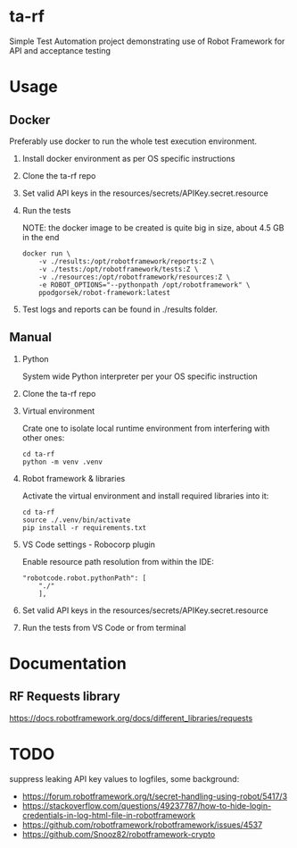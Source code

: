 # ta-rf

Simple Test Automation project demonstrating use of Robot Framework for API and acceptance testing

# Usage

## Docker

Preferably use docker to run the whole test execution environment.

1. Install docker environment as per OS specific instructions

2. Clone the ta-rf repo 

3. Set valid API keys in the resources/secrets/APIKey.secret.resource

4. Run the tests

    NOTE: the docker image to be created is quite big in size, about 4.5 GB in the end

    ```console
    docker run \
        -v ./results:/opt/robotframework/reports:Z \
        -v ./tests:/opt/robotframework/tests:Z \
        -v ./resources:/opt/robotframework/resources:Z \
        -e ROBOT_OPTIONS="--pythonpath /opt/robotframework" \
        ppodgorsek/robot-framework:latest
    ```
5. Test logs and reports can be found in ./results folder.

## Manual

1. Python

    System wide Python interpreter per your OS specific instruction

2. Clone the ta-rf repo

3. Virtual environment

    Crate one to isolate local runtime environment from interfering with other ones:

    ```console
    cd ta-rf
    python -m venv .venv
    ```

4. Robot framework & libraries

    Activate the virtual environment and install required libraries into it:

    ```console
    cd ta-rf
    source ./.venv/bin/activate
    pip install -r requirements.txt
    ```

5. VS Code settings - Robocorp plugin

    Enable resource path resolution from within the IDE:

    ```console
    "robotcode.robot.pythonPath": [
        "./"
        ],
    ```

6. Set valid API keys in the resources/secrets/APIKey.secret.resource

7. Run the tests from VS Code or from terminal


# Documentation

## RF Requests library
https://docs.robotframework.org/docs/different_libraries/requests


# TODO

suppress leaking API key values to logfiles, some background:

- https://forum.robotframework.org/t/secret-handling-using-robot/5417/3
- https://stackoverflow.com/questions/49237787/how-to-hide-login-credentials-in-log-html-file-in-robotframework
- https://github.com/robotframework/robotframework/issues/4537
- https://github.com/Snooz82/robotframework-crypto

